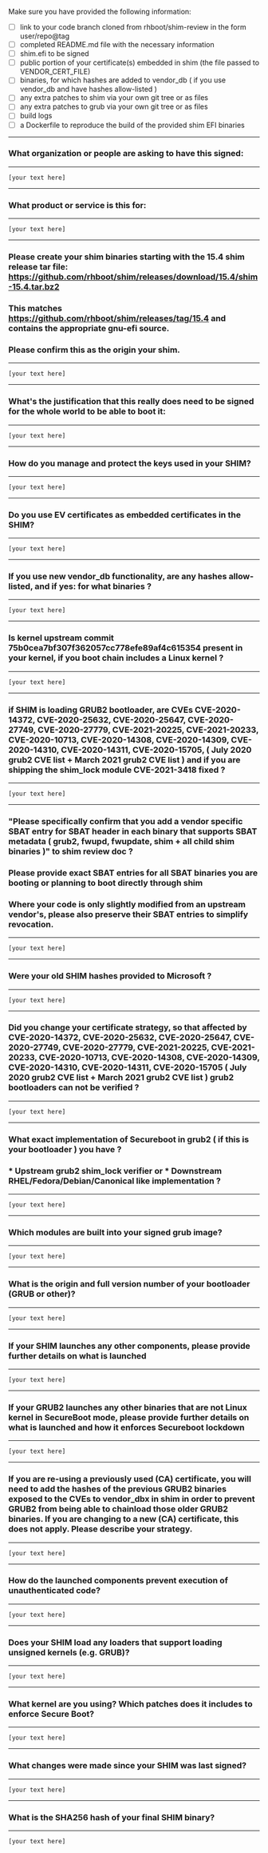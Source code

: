 Make sure you have provided the following information:

 - [ ] link to your code branch cloned from rhboot/shim-review in the form user/repo@tag
 - [ ] completed README.md file with the necessary information
 - [ ] shim.efi to be signed
 - [ ] public portion of your certificate(s) embedded in shim (the file passed to VENDOR_CERT_FILE)
 - [ ] binaries, for which hashes are added to vendor_db ( if you use vendor_db and have hashes allow-listed )
 - [ ] any extra patches to shim via your own git tree or as files
 - [ ] any extra patches to grub via your own git tree or as files
 - [ ] build logs
 - [ ] a Dockerfile to reproduce the build of the provided shim EFI binaries

-------------------------------------------------------------------------------
### What organization or people are asking to have this signed:
-------------------------------------------------------------------------------
`[your text here]`

-------------------------------------------------------------------------------
### What product or service is this for:
-------------------------------------------------------------------------------
`[your text here]`

-------------------------------------------------------------------------------
### Please create your shim binaries starting with the 15.4 shim release tar file:  https://github.com/rhboot/shim/releases/download/15.4/shim-15.4.tar.bz2
### This matches https://github.com/rhboot/shim/releases/tag/15.4 and contains the appropriate gnu-efi source.
### Please confirm this as the origin your shim.
-------------------------------------------------------------------------------
`[your text here]`

-------------------------------------------------------------------------------
### What's the justification that this really does need to be signed for the whole world to be able to boot it:
-------------------------------------------------------------------------------
`[your text here]`

-------------------------------------------------------------------------------
### How do you manage and protect the keys used in your SHIM?
-------------------------------------------------------------------------------
`[your text here]`

-------------------------------------------------------------------------------
### Do you use EV certificates as embedded certificates in the SHIM?
-------------------------------------------------------------------------------
`[your text here]`

-------------------------------------------------------------------------------
### If you use new vendor_db functionality, are any hashes allow-listed, and if yes: for what binaries ?
-------------------------------------------------------------------------------
`[your text here]`

-------------------------------------------------------------------------------
### Is kernel upstream commit 75b0cea7bf307f362057cc778efe89af4c615354 present in your kernel, if you boot chain includes a Linux kernel ?
-------------------------------------------------------------------------------
`[your text here]`

-------------------------------------------------------------------------------
### if SHIM is loading GRUB2 bootloader, are CVEs CVE-2020-14372, CVE-2020-25632, CVE-2020-25647, CVE-2020-27749, CVE-2020-27779, CVE-2021-20225, CVE-2021-20233, CVE-2020-10713, CVE-2020-14308, CVE-2020-14309, CVE-2020-14310, CVE-2020-14311, CVE-2020-15705, ( July 2020 grub2 CVE list + March 2021 grub2 CVE list ) and if you are shipping the shim_lock module CVE-2021-3418 fixed ?
-------------------------------------------------------------------------------
`[your text here]`

-------------------------------------------------------------------------------
### "Please specifically confirm that you add a vendor specific SBAT entry for SBAT header in each binary that supports SBAT metadata ( grub2, fwupd, fwupdate, shim + all child shim binaries )" to shim review doc ?
### Please provide exact SBAT entries for all SBAT binaries you are booting or planning to boot directly through shim
### Where your code is only slightly modified from an upstream vendor's, please also preserve their SBAT entries to simplify revocation.
-------------------------------------------------------------------------------
`[your text here]`

-------------------------------------------------------------------------------
### Were your old SHIM hashes provided to Microsoft ?
-------------------------------------------------------------------------------
`[your text here]`

-------------------------------------------------------------------------------
### Did you change your certificate strategy, so that affected by CVE-2020-14372, CVE-2020-25632, CVE-2020-25647, CVE-2020-27749, CVE-2020-27779, CVE-2021-20225, CVE-2021-20233, CVE-2020-10713, CVE-2020-14308, CVE-2020-14309, CVE-2020-14310, CVE-2020-14311, CVE-2020-15705 ( July 2020 grub2 CVE list + March 2021 grub2 CVE list ) grub2 bootloaders can not be verified ?
-------------------------------------------------------------------------------
`[your text here]`

-------------------------------------------------------------------------------
### What exact implementation of Secureboot in grub2 ( if this is your bootloader ) you have ?
### * Upstream grub2 shim_lock verifier or * Downstream RHEL/Fedora/Debian/Canonical like implementation ?
-------------------------------------------------------------------------------
`[your text here]`

-------------------------------------------------------------------------------
### Which modules are built into your signed grub image?
-------------------------------------------------------------------------------
`[your text here]`

-------------------------------------------------------------------------------
### What is the origin and full version number of your bootloader (GRUB or other)?
-------------------------------------------------------------------------------
`[your text here]`

-------------------------------------------------------------------------------
### If your SHIM launches any other components, please provide further details on what is launched
-------------------------------------------------------------------------------
`[your text here]`

-------------------------------------------------------------------------------
### If your GRUB2 launches any other binaries that are not Linux kernel in SecureBoot mode, please provide further details on what is launched and how it enforces Secureboot lockdown
-------------------------------------------------------------------------------
`[your text here]`

-------------------------------------------------------------------------------
### If you are re-using a previously used (CA) certificate, you will need to add the hashes of the previous GRUB2 binaries exposed to the CVEs to vendor_dbx in shim in order to prevent GRUB2 from being able to chainload those older GRUB2 binaries. If you are changing to a new (CA) certificate, this does not apply. Please describe your strategy.
-------------------------------------------------------------------------------
`[your text here]`

-------------------------------------------------------------------------------
### How do the launched components prevent execution of unauthenticated code?
-------------------------------------------------------------------------------
`[your text here]`

-------------------------------------------------------------------------------
### Does your SHIM load any loaders that support loading unsigned kernels (e.g. GRUB)?
-------------------------------------------------------------------------------
`[your text here]`

-------------------------------------------------------------------------------
### What kernel are you using? Which patches does it includes to enforce Secure Boot?
-------------------------------------------------------------------------------
`[your text here]`

-------------------------------------------------------------------------------
### What changes were made since your SHIM was last signed?
-------------------------------------------------------------------------------
`[your text here]`

-------------------------------------------------------------------------------
### What is the SHA256 hash of your final SHIM binary?
-------------------------------------------------------------------------------
`[your text here]`
